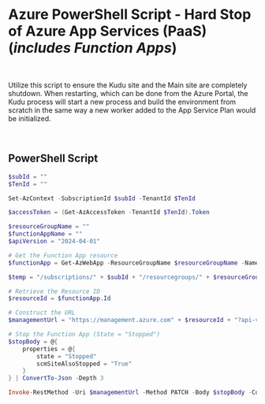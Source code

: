 # Azure PowerShell Script - Hard Stop of Azure App Services (PaaS) (*includes Function Apps*)

<br />

Utilize this script to ensure the Kudu site and the Main site are completely shutdown.  When restarting, which can be done from the Azure Portal, the Kudu process will start a new process and build the environment from scratch in the same way a new worker added to the App Service Plan would be initialized.

<br />

## PowerShell Script

```PowerShell
$subId = ""
$TenId = ""

Set-AzContext -SubscriptionId $subId -TenantId $TenId

$accessToken = (Get-AzAccessToken -TenantId $TenId).Token

$resourceGroupName = ""
$functionAppName = ""
$apiVersion = "2024-04-01"

# Get the Function App resource
$functionApp = Get-AzWebApp -ResourceGroupName $resourceGroupName -Name $functionAppName

$temp = "/subscriptions/" + $subId + "/resourcegroups/" + $resourceGroupName + "/providers/Microsoft.Web/sites/" + $functionAppName

# Retrieve the Resource ID
$resourceId = $functionApp.Id

# Construct the URL
$managementUrl = "https://management.azure.com" + $resourceId + "?api-version=$apiVersion"

# Stop the Function App (State = "Stopped")
$stopBody = @{
    properties = @{
        state = "Stopped"
        scmSiteAlsoStopped = "True"
    }
} | ConvertTo-Json -Depth 3

Invoke-RestMethod -Uri $managementUrl -Method PATCH -Body $stopBody -ContentType "application/json" -Headers @{ Authorization = "Bearer $accessToken" }

```
